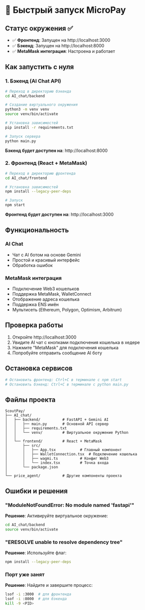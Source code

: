 # 🚀 Быстрый запуск MicroPay

## Статус окружения ✅

- ✅ **Фронтенд**: Запущен на http://localhost:3000
- ✅ **Бэкенд**: Запущен на http://localhost:8000
- ✅ **MetaMask интеграция**: Настроена и работает

## Как запустить с нуля

### 1. Бэкенд (AI Chat API)

```bash
# Переход в директорию бэкенда
cd AI_chat/backend

# Создание виртуального окружения
python3 -m venv venv
source venv/bin/activate

# Установка зависимостей
pip install -r requirements.txt

# Запуск сервера
python main.py
```

**Бэкенд будет доступен на**: http://localhost:8000

### 2. Фронтенд (React + MetaMask)

```bash
# Переход в директорию фронтенда
cd AI_chat/frontend

# Установка зависимостей
npm install --legacy-peer-deps

# Запуск
npm start
```

**Фронтенд будет доступен на**: http://localhost:3000

## Функциональность

### AI Chat
- Чат с AI ботом на основе Gemini
- Простой и красивый интерфейс
- Обработка ошибок

### MetaMask интеграция
- Подключение Web3 кошельков
- Поддержка MetaMask, WalletConnect
- Отображение адреса кошелька
- Поддержка ENS имён
- Мультисеть (Ethereum, Polygon, Optimism, Arbitrum)

## Проверка работы

1. Откройте http://localhost:3000
2. Увидите AI чат с кнопками подключения кошелька в хедере
3. Нажмите "MetaMask" для подключения кошелька
4. Попробуйте отправить сообщение AI боту

## Остановка сервисов

```bash
# Остановить фронтенд: Ctrl+C в терминале с npm start
# Остановить бэкенд: Ctrl+C в терминале с python main.py
```

## Файлы проекта

```
ScoutPay/
├── AI_chat/
│   ├── backend/          # FastAPI + Gemini AI
│   │   ├── main.py       # Основной API сервер
│   │   ├── requirements.txt
│   │   └── venv/         # Виртуальное окружение Python
│   │
│   └── frontend/         # React + MetaMask
│       ├── src/
│       │   ├── App.tsx           # Главный компонент
│       │   ├── WalletConnection.tsx  # Подключение кошелька
│       │   ├── wagmi.ts          # Конфиг Web3
│       │   └── index.tsx         # Точка входа
│       └── package.json
│
└── price_agent/          # Другие компоненты проекта
```

## Ошибки и решения

### "ModuleNotFoundError: No module named 'fastapi'"
**Решение**: Активируйте виртуальное окружение:
```bash
cd AI_chat/backend
source venv/bin/activate
```

### "ERESOLVE unable to resolve dependency tree"
**Решение**: Используйте флаг:
```bash
npm install --legacy-peer-deps
```

### Порт уже занят
**Решение**: Найдите и завершите процесс:
```bash
lsof -i :3000  # для фронтенда
lsof -i :8000  # для бэкенда
kill -9 <PID>
```
